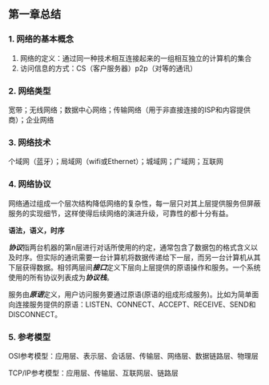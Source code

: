 ## 第一章总结

### 1. 网络的基本概念

1. 网络的定义：通过同一种技术相互连接起来的一组相互独立的计算机的集合
2. 访问信息的方式：CS（客户服务器）p2p（对等的通讯）

### 2. 网络类型

宽带；无线网络；数据中心网络；传输网络（用于非直接连接的ISP和内容提供商）；企业网络

### 3. 网络技术

个域网（蓝牙）；局域网（wifi或Ethernet）；城域网；广域网；互联网

### 4. 网络协议

网络通过组成一个层次结构降低网络的复杂性，每一层只对其上层提供服务但屏蔽服务的实现细节，这样使得后续网络的演进升级，可靠性的都十分有益。

**语法，语义，时序**

***协议***指两台机器的第n层进行对话所使用的约定，通常包含了数据包的格式含义以及时序。但实际的通讯需要一台计算机将数据传递给下一层，而另一台计算机从其下层获得数据。相邻两层间***接口***定义下层向上层提供的原语操作和服务。一个系统使用的所有协议列表成为***协议栈***。

服务由***原语***定义，用户访问服务要通过原语(原语的组成形成服务)。比如为简单面向连接服务提供的原语：LISTEN、CONNECT、ACCEPT、RECEIVE、SEND和DISCONNECT。

### 5. 参考模型

OSI参考模型：应用层、表示层、会话层、传输层、网络层、数据链路层、物理层

TCP/IP参考模型：应用层、传输层、互联网层、链路层